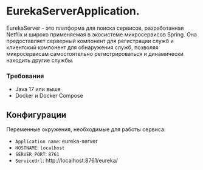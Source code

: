 # EurekaServerApplication.

EurekaServer - это платформа для поиска сервисов, разработанная Netflix и широко применяемая в экосистеме микросервисов Spring.
Она предоставляет серверный компонент для регистрации служб и клиентский компонент для обнаружения служб,
позволяя микросервисам самостоятельно регистрироваться и динамически находить другие службы.

### Требования

- Java 17 или выше
- Docker и Docker Compose

## Конфигурации

Переменные окружения, необходимые для работы сервиса:

- `Application name`: eureka-server
- `HOSTNAME`: `localhost`
- `SERVER_PORT`: `8761`
- `ServiceUrl`: http://localhost:8761/eureka/